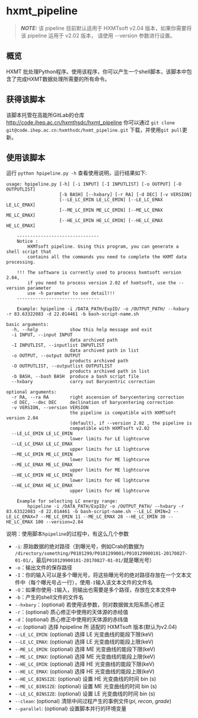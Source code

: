 # hxmt_pipeline

> **_NOTE:_**  该 pipeline 目前默认适用于 HXMTsoft v2.04 版本，如果你需要将该 pipeline 运用于 v2.02 版本，
	请使用 --version 参数进行设置。

## 概览

HXMT 批处理Python程序。使用该程序，你可以产生一个shell脚本，该脚本中包含了完成HXMT数据处理所需要的所有命令。

## 获得该脚本

该脚本托管在高能所GitLab的仓库 http://code.ihep.ac.cn/hxmthsdc/hxmt_pipeline
你可以通过 ```git clone git@code.ihep.ac.cn:hxmthsdc/hxmt_pipeline.git``` 下载，并使用```git pull```更新。

## 使用该脚本

运行 ``` python hpipeline.py -h ``` 查看使用说明，运行结果如下:

```
usage: hpipeline.py [-h] [-i INPUT] [-I INPUTLIST] [-o OUTPUT] [-O OUTPUTLIST]
                    [-b BASH] [--hxbary] [-r RA] [-d DEC] [-v VERSION]
                    [--LE_LC_EMIN LE_LC_EMIN] [--LE_LC_EMAX LE_LC_EMAX]
                    [--ME_LC_EMIN ME_LC_EMIN] [--ME_LC_EMAX ME_LC_EMAX]
                    [--HE_LC_EMIN HE_LC_EMIN] [--HE_LC_EMAX HE_LC_EMAX]

    -------------------------------
    Notice :
        HXMTsoft pipeline. Using this program, you can generate a shell script that
        contains all the commands you need to complete the HXMT data processing.

	!!! The software is currently used to process hxmtsoft version 2.04,
        if you need to process version 2.02 of hxmtsoft, use the --version parameter
        use -h parameter to see detail!!!
    -------------------------------

    Example: hpipeline -i /DATA_PATH/ExpID/ -o /OUTPUT_PATH/ --hxbary -r 83.63322083 -d 22.014461 -b bash-script-name.sh

basic arguments:
  -h, --help            show this help message and exit
  -i INPUT, --input INPUT
                        data archived path
  -I INPUTLIST, --inputlist INPUTLIST
                        data archived path in list
  -o OUTPUT, --output OUTPUT
                        products archived path
  -O OUTPUTLIST, --outputlist OUTPUTLIST
                        products archived path in list
  -b BASH, --bash BASH  produce a bash script file
  --hxbary              carry out Barycentric correction

optional arguments:
  -r RA, --ra RA        right ascension of barycentering correction
  -d DEC, --dec DEC     declination of barycentering correction
  -v VERSION, --version VERSION
                        the pipeline is compatible with HXMTsoft version 2.04
                        (default), if --version 2.02 , the pipeline is
                        compatible with HXMTsoft v2.02
  --LE_LC_EMIN LE_LC_EMIN
                        lower limits for LE lightcurve
  --LE_LC_EMAX LE_LC_EMAX
                        upper limits for LE lightcurve
  --ME_LC_EMIN ME_LC_EMIN
                        lower limits for ME lightcurve
  --ME_LC_EMAX ME_LC_EMAX
                        upper limits for ME lightcurve
  --HE_LC_EMIN HE_LC_EMIN
                        lower limits for HE lightcurve
  --HE_LC_EMAX HE_LC_EMAX
                        upper limits for HE lightcurve

    Example for selecting LC energy range:
    	hpipeline -i /DATA_PATH/ExpID/ -o /OUTPUT_PATH/ --hxbary -r 83.63322083 -d 22.014461 -b bash-script-name.sh --LE_LC_EMIN=2 --LE_LC_EMAX=7 --ME_LC_EMIN 11 --ME_LC_EMAX 28 --HE_LC_EMIN 30 --HE_LC_EMAX 100 --version=2.04

```
说明：使用脚本```hpipeline```的过程中，有这么几个参数
- ```-i```: 原始数据的绝对路径（到曝光号，例如Crab的数据为 ```/directory/something/P0101299/P0101299001/P010129900101-20170827-01-01/```，最后```P010129900101-20170827-01-01/```就是曝光号）
- ```-o```：输出文件的保存路径
- ```-I```：你的输入可以是多个曝光号，将这些曝光号的绝对路径存放在一个文本文件中（每个曝光号占一行），使用```-I```输入该文本文件的文件名
- ```-O```：如果你使用```-I```输入，则输出也需要是多个路径，存放在文本文件中
- ```-b```：产生的shell文件的文件名
- ```--hxbary```：(optional) 若使用该参数，则对数据做太阳系质心修正
- ```-r```：(optional) 质心修正中使用的天体源的赤经值
- ```-d```：(optional) 质心修正中使用的天体源的赤纬值
- ```-v```: (optional) 选择 hpipeline 所 适配的 HXMTsoft 版本(默认为v2.04)
- ```--LE_LC_EMIN```: (optional) 选择 LE 光变曲线的能段下限(keV)
- ```--LE_LC_EMAX```: (optional) 选择 LE 光变曲线的能段上限(keV)
- ```--ME_LC_EMIN```: (optional) 选择 ME 光变曲线的能段下限(keV)
- ```--ME_LC_EMAX```: (optional) 选择 ME 光变曲线的能段上限(keV)
- ```--HE_LC_EMIN```: (optional) 选择 HE 光变曲线的能段下限(keV)
- ```--HE_LC_EMAX```: (optional) 选择 HE 光变曲线的能段上限(keV)
- ```--HE_LC_BINSIZE```: (optional) 设置 HE 光变曲线的时间 bin (s)
- ```--ME_LC_BINSIZE```: (optional) 设置 ME 光变曲线的时间 bin (s)
- ```--LE_LC_BINSIZE```: (optional) 设置 LE 光变曲线的时间 bin (s)
- ```--clean```: (optional) 清除中间过程产生的事例文件(*pi*, *recon*, *grade*)
- ```--parallel```: (optional) 设置脚本并行的环境变量
